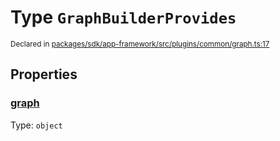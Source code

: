 # Type `GraphBuilderProvides`
<sub>Declared in [packages/sdk/app-framework/src/plugins/common/graph.ts:17](https://github.com/dxos/dxos/blob/8ed3715dc/packages/sdk/app-framework/src/plugins/common/graph.ts#L17)</sub>




## Properties
### [graph](https://github.com/dxos/dxos/blob/8ed3715dc/packages/sdk/app-framework/src/plugins/common/graph.ts#L18)
Type: <code>object</code>





